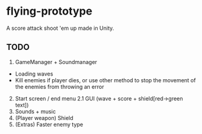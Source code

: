 # flying-prototype
A score attack shoot 'em up made in Unity.

## TODO
1. GameManager + Soundmanager
 - Loading waves
 - Kill enemies if player dies, or use other method to stop the movement of the enemies from throwing an error
2. Start screen / end menu
2.1 GUI (wave + score + shield[red->green text])
3. Sounds + music
4. (Player weapon) Shield
5. (Extras) Faster enemy type